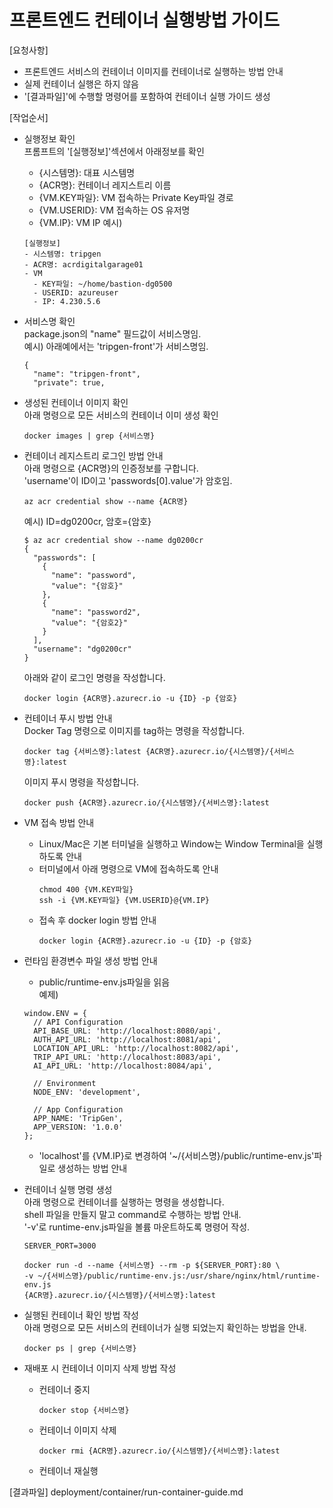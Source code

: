 # 프론트엔드 컨테이너 실행방법 가이드

[요청사항]  
- 프론트엔드 서비스의 컨테이너 이미지를 컨테이너로 실행하는 방법 안내  
- 실제 컨테이너 실행은 하지 않음   
- '[결과파일]'에 수행할 명령어를 포함하여 컨테이너 실행 가이드 생성    

[작업순서]
- 실행정보 확인   
  프롬프트의 '[실행정보]'섹션에서 아래정보를 확인
  - {시스템명}: 대표 시스템명   
  - {ACR명}: 컨테이너 레지스트리 이름 
  - {VM.KEY파일}: VM 접속하는 Private Key파일 경로 
  - {VM.USERID}: VM 접속하는 OS 유저명
  - {VM.IP}: VM IP
  예시)
  ```
  [실행정보]
  - 시스템명: tripgen
  - ACR명: acrdigitalgarage01
  - VM
    - KEY파일: ~/home/bastion-dg0500
    - USERID: azureuser
    - IP: 4.230.5.6
  ``` 
  
- 서비스명 확인   
  package.json의 "name" 필드값이 서비스명임.  
  예시) 아래예에서는 'tripgen-front'가 서비스명임.  
  ```
  {
    "name": "tripgen-front",
    "private": true,
  ```
- 생성된 컨테이너 이미지 확인   
  아래 명령으로 모든 서비스의 컨테이너 이미 생성 확인  
  ```
  docker images | grep {서비스명}
  ``` 

- 컨테이너 레지스트리 로그인 방법 안내     
  아래 명령으로 {ACR명}의 인증정보를 구합니다.  
  'username'이 ID이고 'passwords[0].value'가 암호임. 
  ```
  az acr credential show --name {ACR명}
  ```

  예시) ID=dg0200cr, 암호={암호}    
  ```
  $ az acr credential show --name dg0200cr 
  {
    "passwords": [
      {
        "name": "password",
        "value": "{암호}"
      },
      {
        "name": "password2",
        "value": "{암호2}"
      }
    ],
    "username": "dg0200cr"
  }
  ```
  
  아래와 같이 로그인 명령을 작성합니다.   
  ```
  docker login {ACR명}.azurecr.io -u {ID} -p {암호}
  ```

- 컨테이너 푸시 방법 안내   
  Docker Tag 명령으로 이미지를 tag하는 명령을 작성합니다.   
  ```
  docker tag {서비스명}:latest {ACR명}.azurecr.io/{시스템명}/{서비스명}:latest 
  ```
  이미지 푸시 명령을 작성합니다.   
  ```
  docker push {ACR명}.azurecr.io/{시스템명}/{서비스명}:latest
  ```

- VM 접속 방법 안내
  - Linux/Mac은 기본 터미널을 실행하고 Window는 Window Terminal을 실행하도록 안내   
  - 터미널에서 아래 명령으로 VM에 접속하도록 안내  
    ```
    chmod 400 {VM.KEY파일} 
    ssh -i {VM.KEY파일} {VM.USERID}@{VM.IP}
    ``` 
  - 접속 후 docker login 방법 안내   
    ```
    docker login {ACR명}.azurecr.io -u {ID} -p {암호}
    ```

- 런타임 환경변수 파일 생성 방법 안내      
  - public/runtime-env.js파일을 읽음  
  예제)
  ```
  window.ENV = {
    // API Configuration
    API_BASE_URL: 'http://localhost:8080/api',
    AUTH_API_URL: 'http://localhost:8081/api', 
    LOCATION_API_URL: 'http://localhost:8082/api',
    TRIP_API_URL: 'http://localhost:8083/api',
    AI_API_URL: 'http://localhost:8084/api',
    
    // Environment
    NODE_ENV: 'development',
    
    // App Configuration
    APP_NAME: 'TripGen',
    APP_VERSION: '1.0.0'
  };
  ```
  - 'localhost'를 {VM.IP}로 변경하여 '~/{서비스명}/public/runtime-env.js'파일로 생성하는 방법 안내  
   
- 컨테이너 실행 명령 생성    
  아래 명령으로 컨테이너를 실행하는 명령을 생성합니다.    
  shell 파일을 만들지 말고 command로 수행하는 방법 안내.        
  '-v'로 runtime-env.js파일을 볼륨 마운트하도록 명령어 작성.       
  ```
  SERVER_PORT=3000

  docker run -d --name {서비스명} --rm -p ${SERVER_PORT}:80 \
  -v ~/{서비스명}/public/runtime-env.js:/usr/share/nginx/html/runtime-env.js 
  {ACR명}.azurecr.io/{시스템명}/{서비스명}:latest
  ```

- 실행된 컨테이너 확인 방법 작성    
  아래 명령으로 모든 서비스의 컨테이너가 실행 되었는지 확인하는 방법을 안내.     
  ```
  docker ps | grep {서비스명}
  ```

- 재배포 시 컨테이너 이미지 삭제 방법 작성 
  - 컨테이너 중지 
    ```
    docker stop {서비스명}
    ```
  - 컨테이너 이미지 삭제 
    ```
    docker rmi {ACR명}.azurecr.io/{시스템명}/{서비스명}:latest
    ``` 
  - 컨테이너 재실행 

[결과파일]
deployment/container/run-container-guide.md
